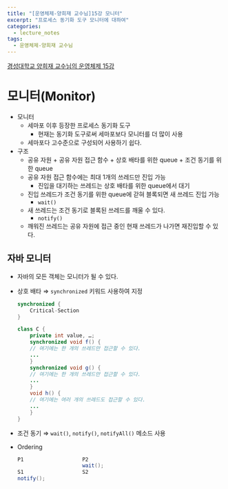```yaml
---
title: "[운영체제-양희재 교수님]15강 모니터"
excerpt: "프로세스 동기화 도구 모니터에 대하여"
categories:
  - lecture_notes
tags:
  - 운영체제-양희재 교수님
---
```


[경성대학교 양희재 교수님의 운영체제 15강](http://www.kocw.net/home/cview.do?lid=4697108bb84d200e)

# 모니터(Monitor)

- 모니터
    - 세마포 이후 등장한 프로세스 동기화 도구
        - 현재는 동기화 도구로써 세마포보다 모니터를 더 많이 사용
    - 세마포다 고수준으로 구성되어 사용하기 쉽다.
- 구조
    - 공유 자원 + 공유 자원 접근 함수 + 상호 배타를 위한 queue + 조건 동기를 위한 queue
    - 공유 자원 접근 함수에는 최대 1개의 쓰레드만 진입 가능
        - 진입을 대기하는 쓰레드는 상호 배타를 위한 queue에서 대기
    - 진입 쓰레드가 조건 동기를 위한 queue에 갇혀 블록되면 새 쓰레드 진입 가능
        - `wait()`
    - 새 쓰레드는 조건 동기로 블록된 쓰레드를 깨울 수 있다.
        - `notify()`
    - 깨워진 쓰레드는 공유 자원에 접근 중인 현재 쓰레드가 나가면 재진입할 수 있다.

## 자바 모니터

- 자바의 모든 객체는 모니터가 될 수 있다.
- 상호 배타 ⇒ `synchronized` 키워드 사용하여 지정
    
    ```java
    synchronized {
    	Critical-Section
    }
    ```
    
    ```java
    class C {
    	private int value, …;
    	synchronized void f() {
    	// 여기에는 한 개의 쓰레드만 접근할 수 있다.
    	...
    	}
    	synchronized void g() {
    	// 여기에는 한 개의 쓰레드만 접근할 수 있다.
    	... 
    	}
    	void h() {
    	// 여기에는 여러 개의 쓰레드도 접근할 수 있다.
    	... 
    	}
    }
    ```
    
- 조건 동기 ⇒ `wait()`, `notify()`, `notifyAll()` 메소드 사용
- Ordering
    
    ```java
    P1                   P2
                         wait();
    S1                   S2
    notify();
    ```